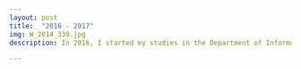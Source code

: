 ```yaml
---
layout: post
title:  "2016 - 2017"
img: W_2014_339.jpg
description: In 2016, I started my studies in the Department of Informatics at Ionian University. During that year I started coding in C/C++ and have created/contributed to various projects since then. I also attended several seminars such as Grow Greek Tourism Online by Google and a lecture by Clifford Kentros about "Transgenic investigation of neural circuits".

---
```



